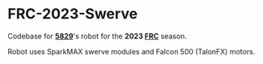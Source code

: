 # FRC-2023-Swerve <br>
Codebase for **[5829](https://www.thebluealliance.com/team/5829/2023)**'s robot for the **2023 [FRC](https://www.firstinspires.org/robotics/frc)** season.

Robot uses SparkMAX swerve modules and Falcon 500 (TalonFX) motors.
